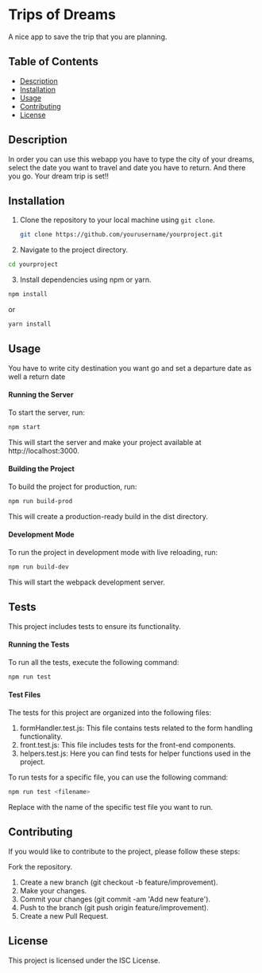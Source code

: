 # Trips of Dreams

A nice app to save the trip that you are planning.

## Table of Contents

- [Description](#description)
- [Installation](#installation)
- [Usage](#usage)
- [Contributing](#contributing)
- [License](#license)

## Description

In order you can use this webapp you have to type the city of your dreams, select the date you want to travel and date you have to return. And there you go. Your dream trip is set!!

## Installation

1. Clone the repository to your local machine using `git clone`.

   ```bash
   git clone https://github.com/yourusername/yourproject.git
   ```

2. Navigate to the project directory.

```bash
cd yourproject
```

3. Install dependencies using npm or yarn.

```bash
npm install
```

or

```bash
yarn install
```

## Usage

You have to write city destination you want go and set a departure date as well a return date

#### Running the Server

To start the server, run:

```bash
npm start
```

This will start the server and make your project available at http://localhost:3000.

#### Building the Project

To build the project for production, run:

```bash
npm run build-prod
```

This will create a production-ready build in the dist directory.

#### Development Mode

To run the project in development mode with live reloading, run:

```bash
npm run build-dev
```

This will start the webpack development server.

## Tests

This project includes tests to ensure its functionality.

#### Running the Tests

To run all the tests, execute the following command:

```bash
npm run test
```

#### Test Files

The tests for this project are organized into the following files:

1. formHandler.test.js: This file contains tests related to the form handling functionality.
2. front.test.js: This file includes tests for the front-end components.
3. helpers.test.js: Here you can find tests for helper functions used in the project.

To run tests for a specific file, you can use the following command:

```bash
npm run test <filename>
```

Replace <filename> with the name of the specific test file you want to run.

## Contributing

If you would like to contribute to the project, please follow these steps:

Fork the repository.

1. Create a new branch (git checkout -b feature/improvement).
2. Make your changes.
3. Commit your changes (git commit -am 'Add new feature').
4. Push to the branch (git push origin feature/improvement).
5. Create a new Pull Request.

## License

This project is licensed under the ISC License.
